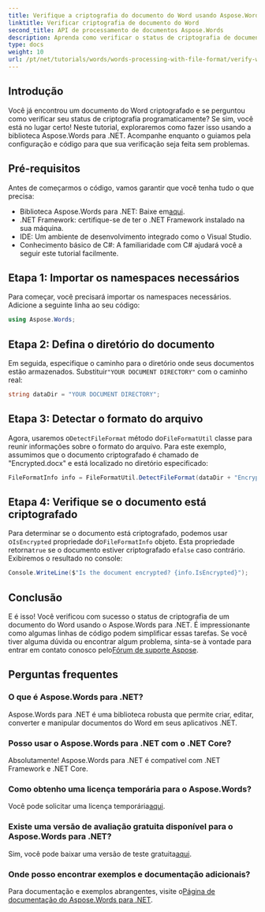 ```yaml
---
title: Verifique a criptografia do documento do Word usando Aspose.Words para .NET
linktitle: Verificar criptografia de documento do Word
second_title: API de processamento de documentos Aspose.Words
description: Aprenda como verificar o status de criptografia de documentos do Word dentro de seus aplicativos .NET usando a poderosa biblioteca Aspose.Words. Este tutorial passo a passo abrange os pré-requisitos, implementação de código e FAQs úteis.
type: docs
weight: 10
url: /pt/net/tutorials/words/words-processing-with-file-format/verify-word-document-encryption/
---
```

## Introdução

Você já encontrou um documento do Word criptografado e se perguntou como verificar seu status de criptografia programaticamente? Se sim, você está no lugar certo! Neste tutorial, exploraremos como fazer isso usando a biblioteca Aspose.Words para .NET. Acompanhe enquanto o guiamos pela configuração e código para que sua verificação seja feita sem problemas.

## Pré-requisitos

Antes de começarmos o código, vamos garantir que você tenha tudo o que precisa:

- Biblioteca Aspose.Words para .NET: Baixe em[aqui](https://releases.aspose.com/words/net/).
- .NET Framework: certifique-se de ter o .NET Framework instalado na sua máquina.
- IDE: Um ambiente de desenvolvimento integrado como o Visual Studio.
- Conhecimento básico de C#: A familiaridade com C# ajudará você a seguir este tutorial facilmente.

## Etapa 1: Importar os namespaces necessários

Para começar, você precisará importar os namespaces necessários. Adicione a seguinte linha ao seu código:

```csharp
using Aspose.Words;
```

## Etapa 2: Defina o diretório do documento

 Em seguida, especifique o caminho para o diretório onde seus documentos estão armazenados. Substituir`"YOUR DOCUMENT DIRECTORY"` com o caminho real:

```csharp
string dataDir = "YOUR DOCUMENT DIRECTORY";
```

## Etapa 3: Detectar o formato do arquivo

 Agora, usaremos o`DetectFileFormat` método do`FileFormatUtil` classe para reunir informações sobre o formato do arquivo. Para este exemplo, assumimos que o documento criptografado é chamado de "Encrypted.docx" e está localizado no diretório especificado:

```csharp
FileFormatInfo info = FileFormatUtil.DetectFileFormat(dataDir + "Encrypted.docx");
```

## Etapa 4: Verifique se o documento está criptografado

 Para determinar se o documento está criptografado, podemos usar o`IsEncrypted` propriedade do`FileFormatInfo` objeto. Esta propriedade retorna`true` se o documento estiver criptografado e`false` caso contrário. Exibiremos o resultado no console:

```csharp
Console.WriteLine($"Is the document encrypted? {info.IsEncrypted}");
```

## Conclusão

 E é isso! Você verificou com sucesso o status de criptografia de um documento do Word usando o Aspose.Words para .NET. É impressionante como algumas linhas de código podem simplificar essas tarefas. Se você tiver alguma dúvida ou encontrar algum problema, sinta-se à vontade para entrar em contato conosco pelo[Fórum de suporte Aspose](https://forum.aspose.com/c/words/8).

## Perguntas frequentes

### O que é Aspose.Words para .NET?
Aspose.Words para .NET é uma biblioteca robusta que permite criar, editar, converter e manipular documentos do Word em seus aplicativos .NET.

### Posso usar o Aspose.Words para .NET com o .NET Core?
Absolutamente! Aspose.Words para .NET é compatível com .NET Framework e .NET Core.

### Como obtenho uma licença temporária para o Aspose.Words?
 Você pode solicitar uma licença temporária[aqui](https://purchase.aspose.com/temporary-license/).

### Existe uma versão de avaliação gratuita disponível para o Aspose.Words para .NET?
 Sim, você pode baixar uma versão de teste gratuita[aqui](https://releases.aspose.com/).

### Onde posso encontrar exemplos e documentação adicionais?
 Para documentação e exemplos abrangentes, visite o[Página de documentação do Aspose.Words para .NET](https://reference.aspose.com/words/net/).
